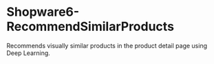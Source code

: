 # Shopware6-RecommendSimilarProducts
Recommends visually similar products in the product detail page using Deep Learning.
